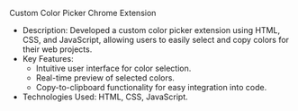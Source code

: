  Custom Color Picker Chrome Extension
- Description: Developed a custom color picker extension using HTML, CSS, and JavaScript, allowing users to easily select and copy colors for their web projects.
- Key Features:
  - Intuitive user interface for color selection.
  - Real-time preview of selected colors.
  - Copy-to-clipboard functionality for easy integration into code.
- Technologies Used: HTML, CSS, JavaScript.


